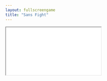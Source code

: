 ```yaml
---
layout: fullscreengame
title: "Sans Fight"
---
```

<iframe src="src/" width="auto" height="auto" allowfullscreen>
 
